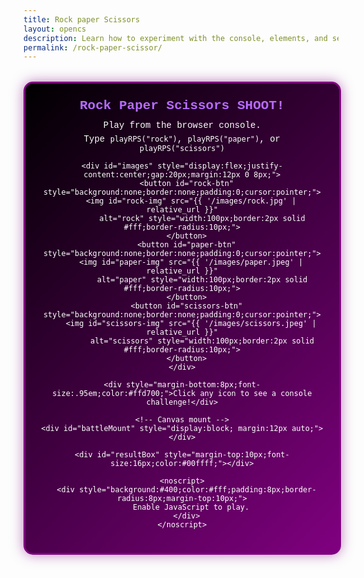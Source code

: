 ```yaml
---
title: Rock paper Scissors
layout: opencs
description: Learn how to experiment with the console, elements, and see OOP in action while playing Rock paper Scissors!
permalink: /rock-paper-scissor/
---
```


<!-- UI lives in HTML so it shows even if JS has an issue -->
<div id="mainGameBox" style="max-width:700px;margin:32px auto 48px;position:relative;z-index:2;">
  <div id="rps-container" style="
    background: linear-gradient(135deg, black, purple);
    color: white; padding: 24px; border-radius: 15px; border: 3px solid purple;
    box-shadow: 0 0 20px rgba(128,0,128,.5); text-align:center; max-width: 600px; width: 90%; margin:0 auto;
    font-family: ui-monospace, SFMono-Regular, Menlo, Consolas, 'Liberation Mono', monospace;">
    <h2 style="color:#b66bff;margin:0 0 12px;">Rock Paper Scissors SHOOT!</h2>
    <p style="margin:6px 0;">Play from the browser console.</p>
    <p style="margin:6px 0;">Type <code>playRPS("rock")</code>, <code>playRPS("paper")</code>, or <code>playRPS("scissors")</code></p>

    <div id="images" style="display:flex;justify-content:center;gap:20px;margin:12px 0 8px;">
      <button id="rock-btn" style="background:none;border:none;padding:0;cursor:pointer;">
        <img id="rock-img" src="{{ '/images/rock.jpg' | relative_url }}"
             alt="rock" style="width:100px;border:2px solid #fff;border-radius:10px;">
      </button>
      <button id="paper-btn" style="background:none;border:none;padding:0;cursor:pointer;">
        <img id="paper-img" src="{{ '/images/paper.jpeg' | relative_url }}"
             alt="paper" style="width:100px;border:2px solid #fff;border-radius:10px;">
      </button>
      <button id="scissors-btn" style="background:none;border:none;padding:0;cursor:pointer;">
        <img id="scissors-img" src="{{ '/images/scissors.jpeg' | relative_url }}"
             alt="scissors" style="width:100px;border:2px solid #fff;border-radius:10px;">
      </button>
    </div>

    <div style="margin-bottom:8px;font-size:.95em;color:#ffd700;">Click any icon to see a console challenge!</div>

    <!-- Canvas mount -->
    <div id="battleMount" style="display:block; margin:12px auto;"></div>

    <div id="resultBox" style="margin-top:10px;font-size:16px;color:#00ffff;"></div>

    <noscript>
      <div style="background:#400;color:#fff;padding:8px;border-radius:8px;margin-top:10px;">
        Enable JavaScript to play.
      </div>
    </noscript>
  </div>
</div>

<script>
/* ------------------------------
   Error overlay (shows on page)
---------------------------------*/
const __err = (e) => {
  const box = document.createElement('pre');
  box.style.cssText = 'white-space:pre-wrap;background:#220;padding:12px;border-radius:8px;border:1px solid #400;color:#f88;font:12px/1.4 ui-monospace,monospace;margin:12px auto;max-width:600px;';
  box.textContent = 'JS error:\n' + (e?.stack || e);
  document.getElementById('mainGameBox')?.prepend(box);
  console.error(e);
};

try {
  // Small probe so you know JS executed
  document.getElementById('resultBox')
    ?.insertAdjacentHTML('beforeend','<span style="color:#0ff">JS is running ✅</span>');

  // --- helper: highlight chosen image ---
  function highlightImage(id){
    ['rock-img','paper-img','scissors-img'].forEach(i=>{
      const el=document.getElementById(i);
      if(el) el.style.boxShadow='';
    });
    const picked=document.getElementById(id);
    if(picked) picked.style.boxShadow='0 0 30px 10px gold';
  }

  // --- Background + Sprite classes ---
  class BattleBackground{
    constructor(image,w,h,ratio=0.1){ this.image=image; this.width=w; this.height=h; this.x=0; this.y=0; this.speed=2*ratio; }
    update(){ this.x=(this.x - this.speed) % this.width; }
    draw(ctx){
      if(!this.image.complete || this.image.naturalWidth===0) return;
      ctx.drawImage(this.image, this.x, this.y, this.width, this.height);
      ctx.drawImage(this.image, this.x+this.width, this.y, this.width, this.height);
    }
  }
  class BattleSprite{
    constructor(image,w,h,x,y){
      this.image=image; this.width=w; this.height=h;
      this.homeX=x; this.homeY=y; this.x=x; this.y=y;
      this.targetX=x; this.targetY=y; this.opacity=1; this.scale=1; this.rotation=0; this.animating=false;
    }
    update(){
      const k = this.animating ? 0.12 : 0.08;
      this.x += ( (this.animating?this.targetX:this.homeX) - this.x )*k;
      this.y += ( (this.animating?this.targetY:this.homeY) - this.y )*k;
    }
    draw(ctx){
      if(!this.image.complete || this.image.naturalWidth===0) return;
      ctx.save();
      ctx.globalAlpha=this.opacity;
      ctx.translate(this.x+this.width/2,this.y+this.height/2);
      ctx.rotate(this.rotation);
      ctx.scale(this.scale,this.scale);
      ctx.drawImage(this.image,-this.width/2,-this.height/2,this.width,this.height);
      ctx.restore();
    }
    resetVisuals(){ this.opacity=1; this.scale=1; this.rotation=0; }
  }

  // --- Canvas (mounts to #battleMount) ---
  const battleCanvas=document.createElement('canvas');
  battleCanvas.width=360; battleCanvas.height=180;
  battleCanvas.style.display='block';
  battleCanvas.style.margin='0 auto';
  battleCanvas.style.background='#111';
  battleCanvas.style.borderRadius='12px';
  battleCanvas.style.boxShadow='0 2px 12px rgba(0,0,0,.18)';
  const mount=document.getElementById('battleMount');
  if(!mount) throw new Error('#battleMount missing');
  mount.appendChild(battleCanvas);
  const ctx=battleCanvas.getContext('2d');

  // --- Assets ---
  const bgImage=new Image();
  // If you have a real bg file, point here; otherwise use gradient:
  // bgImage.src = "{{ '/images/platformer/backgrounds/alien_planet1.jpg' | relative_url }}";
  bgImage.src = "data:image/svg+xml;utf8,<svg xmlns='http://www.w3.org/2000/svg' width='360' height='180'><linearGradient id='g' x1='0' y1='0' x2='1' y2='0'><stop offset='0%' stop-color='%230b1020'/><stop offset='100%' stop-color='%231a2a55'/></linearGradient><rect width='100%' height='100%' fill='url(%23g)'/></svg>";

  const rockImg=new Image();     rockImg.src="{{ '/images/rock.jpg' | relative_url }}";
  const paperImg=new Image();   paperImg.src="{{ '/images/paper.jpeg' | relative_url }}";
  const scissorsImg=new Image();scissorsImg.src="{{ '/images/scissors.jpeg' | relative_url }}";

  const bg = new BattleBackground(bgImage,battleCanvas.width,battleCanvas.height,0.12);
  const sprites={
    rock:     new BattleSprite(rockImg,     96,96,  10,42),
    paper:    new BattleSprite(paperImg,    96,96, 132,42),
    scissors: new BattleSprite(scissorsImg, 96,96, 254,42),
  };

  // --- Battle state + helpers ---
  const battle={active:false,winner:null,loser:null,frames:0,max:120,tie:null};

  function startBattle(winner,loser){
    battle.active=true; battle.tie=null; battle.winner=winner; battle.loser=loser; battle.frames=0;
    sprites[winner].animating=true;
    sprites[winner].targetX=sprites[loser].homeX; sprites[winner].targetY=sprites[loser].homeY;
    sprites[loser].animating=false;
  }
  function startTie(choice){
    battle.active=true; battle.tie=choice; battle.winner=null; battle.loser=null; battle.frames=0;
    Object.values(sprites).forEach(s=>s.animating=false);
  }

  function render(){
    ctx.clearRect(0,0,battleCanvas.width,battleCanvas.height);
    bg.update(); bg.draw(ctx);

    ctx.save();
    ctx.font="bold 14px ui-monospace,monospace";
    ctx.fillStyle="cyan"; ctx.textAlign="center";
    ctx.fillText("Animated Battle: OOP", battleCanvas.width/2, 24);
    ctx.restore();

    if(battle.active){
      const t=battle.frames/battle.max;
      if(battle.tie){
        const wobble=Math.sin(battle.frames*0.3)*4;
        sprites[battle.tie].rotation=wobble*Math.PI/180;
      }else{
        const w=sprites[battle.winner], l=sprites[battle.loser];
        const pulse=(battle.frames<battle.max/2)? 1+(battle.frames/(battle.max/2))*0.2
                                                : 1.2-((battle.frames-battle.max/2)/(battle.max/2))*0.2;
        w.scale=pulse;
        l.opacity=Math.max(0.15,1-t*0.85);
        l.scale=Math.max(0.6,1-t*0.4);
        if(battle.winner==='rock' && battle.loser==='scissors'){ l.rotation= -t*(Math.PI/4); }
        if(battle.winner==='paper' && battle.loser==='rock'){ w.targetX=l.homeX-6; w.targetY=l.homeY-6; }
        if(battle.winner==='scissors' && battle.loser==='paper'){ w.rotation= t*(Math.PI/10); l.rotation= -t*(Math.PI/10); }
      }
      battle.frames++;
      if(battle.frames>=battle.max){
        battle.active=false; Object.values(sprites).forEach(s=>{ s.resetVisuals(); s.animating=false; });
      }
    }
    Object.values(sprites).forEach(s=>{ s.update(); s.draw(ctx); });
    requestAnimationFrame(render);
  }
  render();

// --- Scoreboard (persisted) ---
const panel = document.getElementById('rps-container');
const scoreBox = document.createElement('div');
scoreBox.style.cssText = 'margin-top:10px;font-size:14px;color:#0ff';
panel.appendChild(scoreBox);

const state = {
  wins: +(localStorage.getItem('rps_w')||0),
  losses: +(localStorage.getItem('rps_l')||0),
  ties: +(localStorage.getItem('rps_t')||0),
  streak: +(localStorage.getItem('rps_s')||0),
  best: +(localStorage.getItem('rps_b')||0),
};
function saveState(){
  localStorage.setItem('rps_w',state.wins);
  localStorage.setItem('rps_l',state.losses);
  localStorage.setItem('rps_t',state.ties);
  localStorage.setItem('rps_s',state.streak);
  localStorage.setItem('rps_b',state.best);
}
function renderScore(){
  scoreBox.innerHTML = `W:${state.wins}  L:${state.losses}  T:${state.ties}  | Streak:${state.streak}  Best:${state.best}`;
}
renderScore();

// --- Toast helper ---
function toast(msg, ms=1400){
  const t=document.createElement('div');
  t.textContent=msg;
  t.style.cssText='position:fixed;left:50%;top:18px;transform:translateX(-50%);background:#111;border:1px solid #444;color:#0ff;padding:8px 12px;border-radius:10px;font:13px ui-monospace,monospace;z-index:9999;box-shadow:0 6px 20px rgba(0,0,0,.4)';
  document.body.appendChild(t);
  setTimeout(()=>t.remove(), ms);
}

// --- SFX (tiny beeps) ---
const AC = window.AudioContext || window.webkitAudioContext;
const audioCtx = new AC();
function beep(freq=440, time=0.08, type="square"){
  const o=audioCtx.createOscillator(), g=audioCtx.createGain();
  o.type=type; o.frequency.value=freq; o.connect(g); g.connect(audioCtx.destination);
  g.gain.value=0.12; g.gain.exponentialRampToValueAtTime(0.001,audioCtx.currentTime+time);
  o.start(); o.stop(audioCtx.currentTime+time);
}
function sfx(result){
  if(result==="You Win!"){ beep(880,0.09,"sawtooth"); beep(1320,0.07,"sawtooth"); }
  else if(result==="You Lose!"){ beep(220,0.12,"triangle"); }
  else { beep(440,0.06,"sine"); }
}

// --- Confetti overlay over the battle canvas ---
const confettiCanvas = document.createElement('canvas');
confettiCanvas.width = battleCanvas.width;
confettiCanvas.height = battleCanvas.height;
confettiCanvas.style.cssText = 'position:absolute;left:0;top:0;pointer-events:none';
const mnt = document.getElementById('battleMount');
mnt.style.position = 'relative';
mnt.appendChild(confettiCanvas);
const cctx = confettiCanvas.getContext('2d');

function confettiBurst(x=battleCanvas.width/2, y=battleCanvas.height/2, n=70){
  const parts = Array.from({length:n}, ()=>({
    x,y,
    vx:(Math.random()*2-1)*3.6,
    vy:(Math.random()*-3-1.5),
    s: Math.random()*3+2,
    a: 1,
    hue: Math.floor(Math.random()*360)
  }));
  const start = performance.now();
  function step(t){
    const dt = (t-start)/1000;
    cctx.clearRect(0,0,confettiCanvas.width,confettiCanvas.height);
    parts.forEach(p=>{
      p.vy += 0.08; p.x += p.vx; p.y += p.vy; p.a -= 0.012;
      cctx.fillStyle = `hsla(${p.hue} 90% 60% / ${Math.max(0,p.a)})`;
      cctx.fillRect(p.x, p.y, p.s, p.s);
    });
    if(parts.some(p=>p.a>0 && p.y<confettiCanvas.height+10)) requestAnimationFrame(step);
    else cctx.clearRect(0,0,confettiCanvas.width,confettiCanvas.height);
  }
  requestAnimationFrame(step);
}

// --- CPU encourages you (on your loss) ---
const ENCOURAGEMENT = [
  "You got this!!! ",
  "I'm sure you'll do better next time :D.",
  "You'll win eventually!",
  "aw mannn",
  "I love your determination."
];

// --- Double-click icons to play (single-click still shows tips) ---
document.getElementById('rock-btn')?.addEventListener('dblclick',()=>playRPS('rock'));
document.getElementById('paper-btn')?.addEventListener('dblclick',()=>playRPS('paper'));
document.getElementById('scissors-btn')?.addEventListener('dblclick',()=>playRPS('scissors'));

// --- Konami cheat code: next round = guaranteed win + glow ---
const KONAMI = ['ArrowUp','ArrowUp','ArrowDown','ArrowDown','ArrowLeft','ArrowRight','ArrowLeft','ArrowRight','b','a'];
let keybuf = [];
let cheatNextWin = false;
window.addEventListener('keydown',(e)=>{
  keybuf.push(e.key);
  if(keybuf.length>KONAMI.length) keybuf.shift();
  if(KONAMI.every((k,i)=> (keybuf[i]||'').toLowerCase()===k.toLowerCase())){
    cheatNextWin = true;
    toast('✨ Konami unlocked: next round auto-win!');
    const old = panel.style.boxShadow;
    panel.style.boxShadow='0 0 28px 6px rgba(255,0,200,.75), inset 0 0 18px rgba(0,255,255,.45)';
    setTimeout(()=> panel.style.boxShadow = old || '0 0 20px rgba(128,0,128,.5)', 1400);
  }
});

// ===== Replace your existing window.playRPS with this enhanced version =====
window.playRPS = function(playerChoice){
  const choices = ["rock","paper","scissors"];
  if(!choices.includes(playerChoice)){
    console.log("Invalid choice. Use 'rock', 'paper', or 'scissors'.");
    return { ok:false, error:"invalid_choice", choices };
  }
  highlightImage(playerChoice+"-img");

  const counters = { rock:"scissors", paper:"rock", scissors:"paper" };
  let computerChoice = choices[Math.floor(Math.random()*3)];
  if(cheatNextWin){ computerChoice = counters[playerChoice]; cheatNextWin = false; }

  let resultText, winner=null, loser=null;

  if(playerChoice === computerChoice){
    resultText = "Tie!"; startTie(playerChoice);
    state.ties++; state.streak = 0;
  } else if(
    (playerChoice==="rock" && computerChoice==="scissors") ||
    (playerChoice==="paper" && computerChoice==="rock") ||
    (playerChoice==="scissors" && computerChoice==="paper")
  ){
    resultText = "You Win!"; winner = playerChoice; loser = computerChoice;
    state.wins++; state.streak++; state.best = Math.max(state.best, state.streak);
  } else {
    resultText = "You Lose!"; winner = computerChoice; loser = playerChoice;
    state.losses++; state.streak = 0;
  }

  saveState(); renderScore();

  document.getElementById("resultBox").innerHTML = `
    <p>You chose: <b>${playerChoice.toUpperCase()}</b></p>
    <p>Computer chose: <b>${computerChoice.toUpperCase()}</b></p>
    <h3 style="color: cyan;">${resultText}</h3>
    ${resultText==="You Lose!" ? `<div style="color:#ffa3a3;margin-top:6px">${ENCOURAGEMENT[Math.floor(Math.random()*ENCOURAGEMENT.length)]}</div>` : "" }
  `;

  if(winner && loser) startBattle(winner, loser);

  // flair
  sfx(resultText);
  if(resultText==="You Win!") {
    confettiBurst();
    if([3,5,10].includes(state.streak)) toast(`🔥 Streak ${state.streak}!`);
  }

  const result = { ok:true, player:playerChoice, computer:computerChoice, result:resultText, streak:state.streak, best:state.best };
  window.lastRPS = result;
  return result;
};


  // --- Game API (returns an object so console doesn't show "undefined") ---
  window.playRPS=function(playerChoice){
    const choices=['rock','paper','scissors'];
    if(!choices.includes(playerChoice)){
      console.log("Invalid choice. Use 'rock', 'paper', or 'scissors'.");
      return { ok:false, error:"invalid_choice", choices };
    }
    highlightImage(playerChoice+'-img');
    const computerChoice=choices[Math.floor(Math.random()*3)];
    let resultText, winner=null, loser=null;

    if(playerChoice===computerChoice){ resultText='Tie!'; startTie(playerChoice); }
    else if(
      (playerChoice==='rock'&&computerChoice==='scissors')||
      (playerChoice==='paper'&&computerChoice==='rock')||
      (playerChoice==='scissors'&&computerChoice==='paper')
    ){ resultText='You Win!'; winner=playerChoice; loser=computerChoice; }
    else { resultText='You Lose!'; winner=computerChoice; loser=playerChoice; }

    document.getElementById('resultBox').innerHTML =
      `<p>You chose: <b>${playerChoice.toUpperCase()}</b></p>
       <p>Computer chose: <b>${computerChoice.toUpperCase()}</b></p>
       <h3 style="color: cyan;">${resultText}</h3>`;

    if(winner&&loser) startBattle(winner,loser);

    const result = { ok:true, player:playerChoice, computer:computerChoice, result:resultText };
    window.lastRPS = result; // optional quick access
    return result;
  };

  // --- Console-learning prompts on click (single-click) ---
  document.getElementById('rock-btn')?.addEventListener('click', ()=> {
    alert("🪨 Try in the console:\n\nrockImg && rockImg.complete ? 'already loaded' : 'loads on demand';\nrock.setBorder('4px solid lime');");
  });
  document.getElementById('paper-btn')?.addEventListener('click', ()=> {
    alert("📄 Try in the console:\n\npaper.rotate(15);");
  });
  document.getElementById('scissors-btn')?.addEventListener('click', ()=> {
    alert("✂️ Try in the console:\n\nscissors.setWidth(150);");
  });

} catch(e){ __err(e); }
</script>
